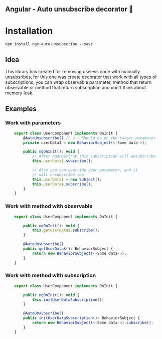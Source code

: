 ## Angular - Auto unsubscribe decorator 🐍

# Installation

`npm install ngx-auto-unsubscribe --save`

## Idea

This library has created for removing
useless code with manually unsubsribes,
for this one was create decorator that work
with all types of subscriptions, you can wrap
observable parameter, method that return observable or
method that return subscription and don't think
about memory leak.

## Examples

### Work with parameters

```js
	export class UserComponent implements OnInit {
		@AutoUnsubscribe() // <-- Should be on the target parameter
		private userData$ = new BehaviorSubject(<-Some data->);

		public ngOnInit(): void {
			// After ngOnDestroy this subscription will unsubscribe
			this.userData$.subscribe();

			// Also you can override your parameter, and it
			// will unsubscribe too
			this.userData$ = new Subject();
			this.userData$.subscribe();
		}
	}
```

### Work with method with observable

```js
	export class UserComponent implements OnInit {

		public ngOnInit(): void {
			this.getUserData$.subscribe();
		}

		@AutoUnsubscribe()
		public getUserData$(): BehaviorSubject {
			return new BehaviorSubject(<-Some data->);
		}
	}

```

### Work with method with subscription

```js
	export class UserComponent implements OnInit {

		public ngOnInit(): void {
			this.initUserDataSubscription();
		}

		@AutoUnsubscribe()
		public initUserDataSubscription(): BehaviorSubject {
			return new BehaviorSubject(<-Some data->).subscribe();
		}
	}

```
